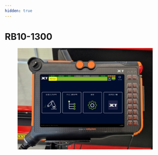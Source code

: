 ```yaml
---
hidden: true
---
```


# RB10-1300

<figure><img src="../images/jp/chapter5/section5.1.1.jpg" alt=""><figcaption></figcaption></figure>
